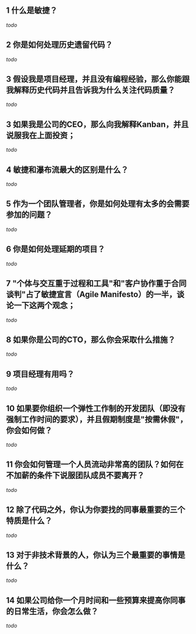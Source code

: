 ## 1 什么是敏捷？
*todo*
## 2 你是如何处理历史遗留代码？
*todo*
## 3 假设我是项目经理，并且没有编程经验，那么你能跟我解释历史代码并且告诉我为什么关注代码质量？
*todo*
## 3 如果我是公司的CEO，那么向我解释Kanban，并且说服我在上面投资；
*todo*
## 4 敏捷和瀑布流最大的区别是什么？
*todo*
## 5 作为一个团队管理者，你是如何处理有太多的会需要参加的问题？
*todo*
## 6 你是如何处理延期的项目？
*todo*
## 7 "个体与交互重于过程和工具"和"客户协作重于合同谈判"占了敏捷宣言（Agile Manifesto）的一半，谈论一下这两个观念；
*todo*
## 8 如果你是公司的CTO，那么你会采取什么措施？
*todo*
## 9 项目经理有用吗？
*todo*
## 10 如果要你组织一个弹性工作制的开发团队（即没有强制工作时间的要求），并且假期制度是"按需休假"，你会如何做？
*todo*
## 11 你会如何管理一个人员流动非常高的团队？如何在不加薪的条件下说服团队成员不要离开？
*todo*
## 12 除了代码之外，你认为你要找的同事最重要的三个特质是什么？
*todo*
## 13 对于非技术背景的人，你认为三个最重要的事情是什么？
*todo*
## 14 如果公司给你一个月时间和一些预算来提高你同事的日常生活，你会怎么做？
*todo*